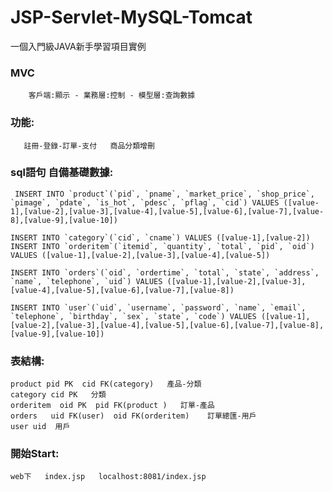 # JSP-Servlet-MySQL-Tomcat

一個入門級JAVA新手學習項目實例   

### MVC

        客戶端:顯示 - 業務層:控制 - 模型層:查詢數據

### 功能:  
       註冊-登錄-訂單-支付   商品分類增刪

### sql語句 自備基礎數據:
     INSERT INTO `product`(`pid`, `pname`, `market_price`, `shop_price`, `pimage`, `pdate`, `is_hot`, `pdesc`, `pflag`, `cid`) VALUES ([value-1],[value-2],[value-3],[value-4],[value-5],[value-6],[value-7],[value-8],[value-9],[value-10])

    INSERT INTO `category`(`cid`, `cname`) VALUES ([value-1],[value-2])
    INSERT INTO `orderitem`(`itemid`, `quantity`, `total`, `pid`, `oid`) VALUES ([value-1],[value-2],[value-3],[value-4],[value-5])  

    INSERT INTO `orders`(`oid`, `ordertime`, `total`, `state`, `address`, `name`, `telephone`, `uid`) VALUES ([value-1],[value-2],[value-3],[value-4],[value-5],[value-6],[value-7],[value-8])

    INSERT INTO `user`(`uid`, `username`, `password`, `name`, `email`, `telephone`, `birthday`, `sex`, `state`, `code`) VALUES ([value-1],[value-2],[value-3],[value-4],[value-5],[value-6],[value-7],[value-8],[value-9],[value-10])

### 表結構:  

    product pid PK  cid FK(category)   產品-分類
    category cid PK   分類
    orderitem  oid PK  pid FK(product )   訂單-產品
    orders   uid FK(user)  oid FK(orderitem)    訂單總匯-用戶
    user uid  用戶

### 開始Start: 
    web下   index.jsp   localhost:8081/index.jsp
